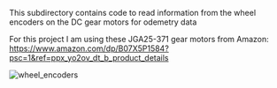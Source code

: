 This subdirectory contains code to read information from the wheel encoders on the DC gear motors for odemetry data

For this project I am using these JGA25-371 gear motors from Amazon:
https://www.amazon.com/dp/B07X5P1584?psc=1&ref=ppx_yo2ov_dt_b_product_details

![wheel_encoders](https://github.com/jlautoa645/map_maker_robot/assets/121917210/c14c33b2-3f3b-44b4-b217-27c5bf506be7)
